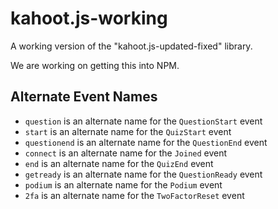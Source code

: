 # kahoot.js-working
A working version of the "kahoot.js-updated-fixed" library.

We are working on getting this into NPM.

## Alternate Event Names
* `question` is an alternate name for the `QuestionStart` event
* `start` is an alternate name for the `QuizStart` event
* `questionend` is an alternate name for the `QuestionEnd` event
* `connect` is an alternate name for the `Joined` event
* `end` is an alternate name for the `QuizEnd` event
* `getready` is an alternate name for the `QuestionReady` event
* `podium` is an alternate name for the `Podium` event
* `2fa` is an alternate name for the `TwoFactorReset` event
